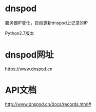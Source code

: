 # dnspod
服务器IP变化，自动更新dnspod上记录的IP

Python2.7版本

# dnspod网址
https://www.dnspod.cn

# API文档
http://www.dnspod.cn/docs/records.html#
